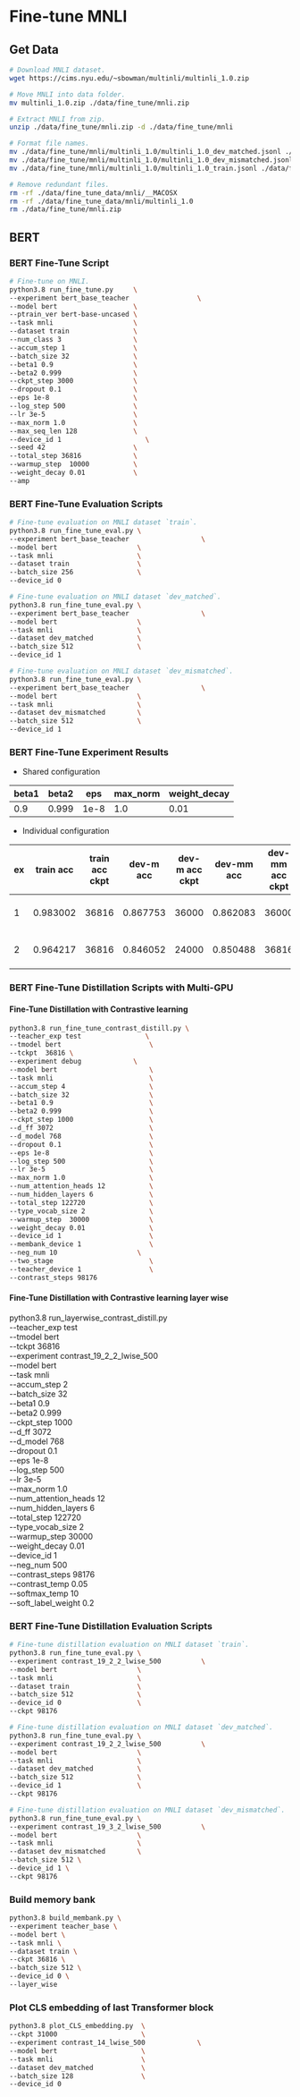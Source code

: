 # Fine-tune MNLI

## Get Data

```sh
# Download MNLI dataset.
wget https://cims.nyu.edu/~sbowman/multinli/multinli_1.0.zip

# Move MNLI into data folder.
mv multinli_1.0.zip ./data/fine_tune/mnli.zip

# Extract MNLI from zip.
unzip ./data/fine_tune/mnli.zip -d ./data/fine_tune/mnli

# Format file names.
mv ./data/fine_tune/mnli/multinli_1.0/multinli_1.0_dev_matched.jsonl ./data/fine_tune/mnli/dev_matched.jsonl
mv ./data/fine_tune/mnli/multinli_1.0/multinli_1.0_dev_mismatched.jsonl ./data/fine_tune/mnli/dev_mismatched.jsonl
mv ./data/fine_tune/mnli/multinli_1.0/multinli_1.0_train.jsonl ./data/fine_tune/mnli/train.jsonl

# Remove redundant files.
rm -rf ./data/fine_tune_data/mnli/__MACOSX
rm -rf ./data/fine_tune_data/mnli/multinli_1.0
rm ./data/fine_tune/mnli.zip
```

## BERT

### BERT Fine-Tune Script

```sh
# Fine-tune on MNLI.
python3.8 run_fine_tune.py     \
--experiment bert_base_teacher                 \
--model bert                   \
--ptrain_ver bert-base-uncased \
--task mnli                    \
--dataset train                \
--num_class 3                  \
--accum_step 1                 \
--batch_size 32                \
--beta1 0.9                    \
--beta2 0.999                  \
--ckpt_step 3000               \
--dropout 0.1                  \
--eps 1e-8                     \
--log_step 500                 \
--lr 3e-5                      \
--max_norm 1.0                 \
--max_seq_len 128              \
--device_id 1                     \
--seed 42                      \
--total_step 36816             \
--warmup_step  10000           \
--weight_decay 0.01            \
--amp
```

### BERT Fine-Tune Evaluation Scripts

```sh
# Fine-tune evaluation on MNLI dataset `train`.
python3.8 run_fine_tune_eval.py \
--experiment bert_base_teacher                  \
--model bert                    \
--task mnli                     \
--dataset train                 \
--batch_size 256                \
--device_id 0
```

```sh
# Fine-tune evaluation on MNLI dataset `dev_matched`.
python3.8 run_fine_tune_eval.py \
--experiment bert_base_teacher                  \
--model bert                    \
--task mnli                     \
--dataset dev_matched           \
--batch_size 512                \
--device_id 1
```

```sh
# Fine-tune evaluation on MNLI dataset `dev_mismatched`.
python3.8 run_fine_tune_eval.py \
--experiment bert_base_teacher                  \
--model bert                    \
--task mnli                     \
--dataset dev_mismatched        \
--batch_size 512                \
--device_id 1
```

### BERT Fine-Tune Experiment Results

- Shared configuration

|beta1|beta2|eps|max_norm|weight_decay|
|-|-|-|-|-|
|0.9|0.999|1e-8|1.0|0.01|

- Individual configuration

|ex|train acc|train acc ckpt|dev-m acc|dev-m acc ckpt|dev-mm acc|dev-mm acc ckpt|accum step|batch|ckpt step|dropout|encoder|log step|lr|max_seq_len|seed|total step|warmup step|
|-|-|-|-|-|-|-|-|-|-|-|-|-|-|-|-|-|-|
|1|0.983002|36816|0.867753|36000|0.862083|36000|8|32|1000|0.1|bert-large-uncased|500|3e-5|128|42|36816|10000|
|2|0.964217|36816|0.846052|24000|0.850488|36816|8|32|1000|0.1|bert-base-uncased|500|3e-5|128|42|36816|10000|

### BERT Fine-Tune Distillation Scripts with Multi-GPU

#### Fine-Tune Distillation with Contrastive learning

```sh
python3.8 run_fine_tune_contrast_distill.py \
--teacher_exp test                \
--tmodel bert                      \
--tckpt  36816 \
--experiment debug             \
--model bert                       \
--task mnli                        \
--accum_step 4                     \
--batch_size 32                    \
--beta1 0.9                        \
--beta2 0.999                      \
--ckpt_step 1000                   \
--d_ff 3072                        \
--d_model 768                      \
--dropout 0.1                      \
--eps 1e-8                         \
--log_step 500                     \
--lr 3e-5                          \
--max_norm 1.0                     \
--num_attention_heads 12           \
--num_hidden_layers 6              \
--total_step 122720                \
--type_vocab_size 2                \
--warmup_step  30000               \
--weight_decay 0.01                \
--device_id 1                      \
--membank_device 1                 \
--neg_num 10                    \
--two_stage                        \
--teacher_device 1                 \
--contrast_steps 98176
```

#### Fine-Tune Distillation with Contrastive learning layer wise

python3.8 run_layerwise_contrast_distill.py \
--teacher_exp test                \
--tmodel bert                      \
--tckpt  36816 \
--experiment contrast_19_2_2_lwise_500             \
--model bert                       \
--task mnli                        \
--accum_step 2                     \
--batch_size 32                    \
--beta1 0.9                        \
--beta2 0.999                      \
--ckpt_step 1000                   \
--d_ff 3072                        \
--d_model 768                      \
--dropout 0.1                      \
--eps 1e-8                         \
--log_step 500                     \
--lr 3e-5                          \
--max_norm 1.0                     \
--num_attention_heads 12           \
--num_hidden_layers 6              \
--total_step 122720                \
--type_vocab_size 2                \
--warmup_step  30000               \
--weight_decay 0.01                \
--device_id 1                      \
--neg_num 500                    \
--contrast_steps 98176           \
--contrast_temp 0.05             \
--softmax_temp 10                \
--soft_label_weight 0.2

### BERT Fine-Tune Distillation Evaluation Scripts

```sh
# Fine-tune distillation evaluation on MNLI dataset `train`.
python3.8 run_fine_tune_eval.py \
--experiment contrast_19_2_2_lwise_500          \
--model bert                    \
--task mnli                     \
--dataset train                 \
--batch_size 512                \
--device_id 0                   \
--ckpt 98176
```

```sh
# Fine-tune distillation evaluation on MNLI dataset `dev_matched`.
python3.8 run_fine_tune_eval.py \
--experiment contrast_19_2_2_lwise_500          \
--model bert                    \
--task mnli                     \
--dataset dev_matched           \
--batch_size 512                \
--device_id 1                   \
--ckpt 98176
```

```sh
# Fine-tune distillation evaluation on MNLI dataset `dev_mismatched`.
python3.8 run_fine_tune_eval.py \
--experiment contrast_19_3_2_lwise_500          \
--model bert                    \
--task mnli                     \
--dataset dev_mismatched        \
--batch_size 512 \
--device_id 1 \
--ckpt 98176
```

### Build memory bank

```sh
python3.8 build_membank.py \
--experiment teacher_base \
--model bert \
--task mnli \
--dataset train \
--ckpt 36816 \
--batch_size 512 \
--device_id 0 \
--layer_wise
```

### Plot CLS embedding of last Transformer block

```sh
python3.8 plot_CLS_embedding.py  \
--ckpt 31000                     \
--experiment contrast_14_lwise_500             \
--model bert                     \
--task mnli                      \
--dataset dev_matched            \
--batch_size 128                 \
--device_id 0
```
